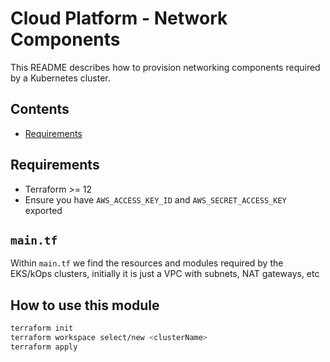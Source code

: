 # Cloud Platform - Network Components

This README describes how to provision networking components required by a Kubernetes cluster.

## Contents

- [Requirements](#Requirements)

## Requirements

- Terraform >= 12
- Ensure you have `AWS_ACCESS_KEY_ID` and `AWS_SECRET_ACCESS_KEY` exported

## `main.tf`

Within `main.tf` we find the resources and modules required by the EKS/kOps clusters, initially it is just a VPC with subnets, NAT gateways, etc

## How to use this module

```bash
terraform init
terraform workspace select/new <clusterName>
terraform apply
```
